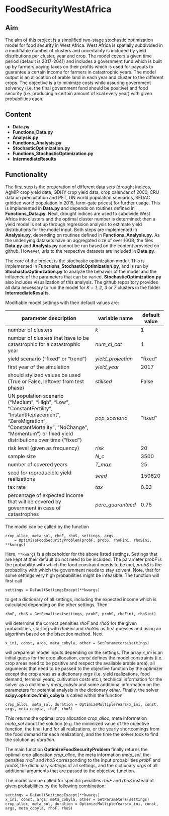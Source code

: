 # FoodSecurityWestAfrica

## Aim

The aim of this project is a simplified two-stage stochastic optimization model for food security in West Africa. West 
Africa is spatially subdivided in a modifiable number of clusters and uncertainty is included by yield distributions 
per cluster, year and crop. The model covers a given time period (default is 2017-2041) and includes a government fund 
which is built up by farmers paying taxes on their profits which is used for payouts to guarantee a certain income for 
farmers in catastrophic years. The model output is an allocation of arable land in each year and cluster to the 
different crops. The objective is a to minimize costs while assuring government solvency (i.e. the final government 
fund should be positive) and food security (i.e. producing a certain amount of kcal every year) with given 
probabilities each. 

## Content

- **Data.py**
- **Functions_Data.py**
- **Analysis.py**
- **Functions_Analysis.py**
- **StochasticOptimization.py**
- **Functions_StochasticOptimization.py**
- **IntermediateResults**

## Functionality

The first step is the preparation of different data sets (drought indices, AgMIP crop yield data, GDHY
crop yield data, crop calendar of 2000, CRU data on precipitation and PET, UN world population 
scenarios, SEDAC gridded world population in 2015, farm-gate prices) for further usage. This is implemented in 
**Data.py** and depends on routines defined in **Functions_Data.py**. Next, drought indices are used to 
subdivide West Africa into clusters and the optimal cluster number is determined; then a yield model is set up through 
regression analysis to estimate yield distributions for the model input. Both steps are implemented in 
**Analysis.py**, depending on routines defined in **Functions_Analysis.py**. As the underlying datasets have 
an aggregated size of over 16GB, the files **Data.py** and **Analysis.py** cannot be run based on the content 
provided on github. However, urls to the respective datasets are included in **Data.py**.

The core of the project is the stochastic optimization model. This is implemented in 
**Functions_StochasticOptimization.py**, and is run by **StochasticOptimization.py** to analyze the behavior 
of the model and the influence of the parameters that can be varied. **StochasticOptimization.py** also 
includes visualization of this analysis. The github repository provides all data necessary to run the model for 
_K = 1, 2, 3_ or _7_ clusters in the folder **IntermediateResults**.

Modifiable model settings with their default values are:

| parameter description | variable name | default value |
| --- | --- | --- |
| number of clusters | *k* | 1 |
| number of clusters that have to be catastrophic for a catastrophic year | *num_cl_cat* | 1 |
| yield scenario (“fixed” or “trend”) | *yield_projection* | "fixed" |
| first year of the simulation | *yield_year* | 2017 |
| should stylized values be used (True or False, leftover from test phase) | *stilised* | False |
| UN population scenario (“Medium”, “High”, “Low”, “ConstantFertility”, “InstantReplacement”, “ZeroMigration”, “ConstantMortality”, “NoChange”, “Momentum”) or fixed yield distributions over time (“fixed”) | *pop_scenario* | "fixed" |
| risk level (given as frequency) | *risk* | 20 |
| sample size | *N_c* | 3500 |
| number of covered years | *T_max* | 25 |
| seed for reproducible yield realizations | *seed* | 150620 |
| tax rate | *tax* | 0.03 |
| percentage of expected income that will be covered by government in case of catastrophes | *perc_guaranteed* | 0.75 |

The model can be called by the function

    crop_alloc, meta_sol, rhoF, rhoS, settings, args
        = OptimizeFoodSecurityProblem(probF, probS, rhoFini, rhoSini, **kwargs)
        
Here, `**kwargs` is a placeholder for the above listed settings. Settings that are kept at their default do not need to be included. The parameter *probF* is the probability
with which the food constraint needs to be met, *probS* is the probability with which the government needs to stay solvent. Note, that for some settings very high probabilities might be infeasible. The function will first call

    settings = DefaultSettingsExcept(**kwargs)
    
to get a dictionary of all settings, including the expected income which is calculated depending on the other settings. Then

    rhoF, rhoS = GetPenalties(settings, probF, probS, rhoFini, rhoSini)
    
will determine the correct penalties *rhoF* and *rhoS* for the given probabilities, starting with *rhoFini* and *rhoSini* as first guesses and using an algorithm based on the bisection method. Next

    x_ini, const, args, meta_cobyla, other = SetParameters(settings)
    
will prepare all model inputs depending on the settings. The array *x_ini* is an initial guess for the crop allocation, *const* defines the model constraints (i.e. crop areas need to be positive and respect the available arable area), all arguments that need to be passed to the objective function by the optimizer except the crop areas as a dictionary *args* (i.e. yield realizations, food demand, terminal years, cultivation costs etc.), technical information for the solver as a dictionary *meta_cobyla* and some additional information on the parameters for potential analysis in the dictionary *other*. Finally, the solver **scipy.optimize.fmin_cobyla** is called within the function

    crop_alloc, meta_sol, duration = OptimizeMultipleYears(x_ini, const, args, meta_cobyla, rhoF, rhoS)

This returns the optimal crop allocation *crop_alloc*, meta information *meta_sol* about the solution (e.g. the 
minimized value of the objective function, the final fund for all realizations, or the yearly shortcomings from the food 
demand for each realization), and the time the solver took to find the solution as *duration*.

The main function **OptimizeFoodSecurityProblem** finally returns the optimal crop allocation *crop_alloc*, the meta information *meta_sol*, the penalties *rhoF* and *rhoS* corresponding to the input probabilities *probF* and *probS*, the dictionary *settings* of all settings, and the dictionary *args* of all additional arguments that are passed to the objective function.

The model can be called for specific penalties *rhoF* and *rhoS* instead of given probabilities by the following combination:

    settings = DefaultSettingsExcept(**kwargs)
    x_ini, const, args, meta_cobyla, other = SetParameters(settings)
    crop_alloc, meta_sol, duration = OptimizeMultipleYears(x_ini, const, args, meta_cobyla, rhoF, rhoS)

